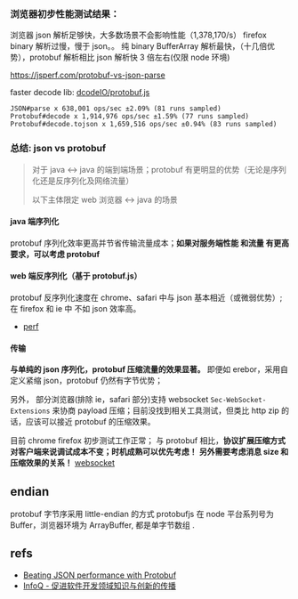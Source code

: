
### 浏览器初步性能测试结果：

浏览器 json 解析足够快，大多数场景不会影响性能（1,378,170/s）
firefox binary 解析过慢，慢于 json。。
纯 binary BufferArray 解析最快，（十几倍优势），protobuf 解析相比 json 解析快 3 倍左右(仅限 node 环境)

https://jsperf.com/protobuf-vs-json-parse



faster decode lib: [dcodeIO/protobuf.js](https://github.com/dcodeIO/protobuf.js)

```
JSON#parse x 638,001 ops/sec ±2.09% (81 runs sampled)
Protobuf#decode x 1,914,976 ops/sec ±1.59% (77 runs sampled)
Protobuf#decode.tojson x 1,659,516 ops/sec ±0.94% (83 runs sampled)
```

### 总结: json vs protobuf

> 对于 java <-> java 的端到端场景；protobuf 有更明显的优势（无论是序列化还是反序列化及网络流量）
>
> 以下主体限定 web 浏览器 <-> java 的场景

#### java 端序列化

protobuf 序列化效率更高并节省传输流量成本；**如果对服务端性能 和流量 有更高要求，可以考虑 protobuf**

#### web 端反序列化（基于 protobuf.js）

protobuf 反序列化速度在 chrome、safari 中与 json 基本相近（或微弱优势）;
在 firefox 和 ie 中 不如 json 效率高。

- [perf](https://jsperf.com/protobuf-perf2)


#### 传输

**与单纯的 json 序列化，protobuf 压缩流量的效果显著。**
即便如 erebor，采用自定义紧缩 json，protobuf 仍然有字节优势；

另外， 部分浏览器(排除 ie，safari 部分)支持  websocket `Sec-WebSocket-Extensions` 来协商 payload 压缩；目前没找到相关工具测试，但类比 http zip 的话，应该可以接近 protobuf 的压缩效果。

目前 chrome firefox 初步测试工作正常；
与 protobuf 相比，**协议扩展压缩方式对客户端来说调试成本不变；时机成熟可以优先考虑！**
**另外需要考虑消息 size 和压缩效果的关系！**
[websocket](./websocket.md)

## endian

protobuf 字节序采用 little-endian 的方式
protobufjs 在 node 平台系列号为 Buffer，浏览器环境为 ArrayBuffer, 都是单字节数组 .


## refs

- [Beating JSON performance with Protobuf](https://auth0.com/blog/beating-json-performance-with-protobuf/)
- [InfoQ - 促进软件开发领域知识与创新的传播](https://www.infoq.cn/article/json-is-5-times-faster-than-protobuf)